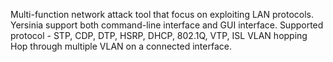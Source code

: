 Multi-function network attack tool that focus on exploiting LAN protocols. 
Yersinia support both command-line interface and GUI interface. 
Supported protocol 
	- STP, CDP, DTP, HSRP, DHCP, 802.1Q, VTP, ISL
VLAN hopping 
	Hop through multiple VLAN on a connected interface. 